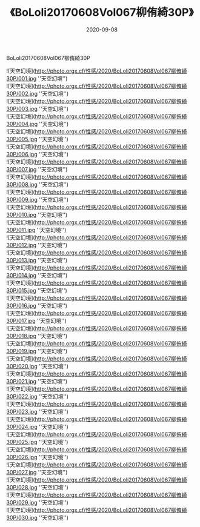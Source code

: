 ﻿---
layout: post
title: 《BoLoli20170608Vol067柳侑綺30P》
date: 2020-09-08
img: http://photo.orgx.cf/性感/2020/BoLoli20170608Vol067柳侑綺30P/000.jpg
tags: [美女,性感,泳衣]
---

BoLoli20170608Vol067柳侑綺30P



![天空幻境](http://photo.orgx.cf/性感/2020/BoLoli20170608Vol067柳侑綺30P/001.jpg ''天空幻境'')<br>
![天空幻境](http://photo.orgx.cf/性感/2020/BoLoli20170608Vol067柳侑綺30P/002.jpg ''天空幻境'')<br>
![天空幻境](http://photo.orgx.cf/性感/2020/BoLoli20170608Vol067柳侑綺30P/003.jpg ''天空幻境'')<br>
![天空幻境](http://photo.orgx.cf/性感/2020/BoLoli20170608Vol067柳侑綺30P/004.jpg ''天空幻境'')<br>
![天空幻境](http://photo.orgx.cf/性感/2020/BoLoli20170608Vol067柳侑綺30P/005.jpg ''天空幻境'')<br>
![天空幻境](http://photo.orgx.cf/性感/2020/BoLoli20170608Vol067柳侑綺30P/006.jpg ''天空幻境'')<br>
![天空幻境](http://photo.orgx.cf/性感/2020/BoLoli20170608Vol067柳侑綺30P/007.jpg ''天空幻境'')<br>
![天空幻境](http://photo.orgx.cf/性感/2020/BoLoli20170608Vol067柳侑綺30P/008.jpg ''天空幻境'')<br>
![天空幻境](http://photo.orgx.cf/性感/2020/BoLoli20170608Vol067柳侑綺30P/009.jpg ''天空幻境'')<br>
![天空幻境](http://photo.orgx.cf/性感/2020/BoLoli20170608Vol067柳侑綺30P/010.jpg ''天空幻境'')<br>
![天空幻境](http://photo.orgx.cf/性感/2020/BoLoli20170608Vol067柳侑綺30P/011.jpg ''天空幻境'')<br>
![天空幻境](http://photo.orgx.cf/性感/2020/BoLoli20170608Vol067柳侑綺30P/012.jpg ''天空幻境'')<br>
![天空幻境](http://photo.orgx.cf/性感/2020/BoLoli20170608Vol067柳侑綺30P/013.jpg ''天空幻境'')<br>
![天空幻境](http://photo.orgx.cf/性感/2020/BoLoli20170608Vol067柳侑綺30P/014.jpg ''天空幻境'')<br>
![天空幻境](http://photo.orgx.cf/性感/2020/BoLoli20170608Vol067柳侑綺30P/015.jpg ''天空幻境'')<br>
![天空幻境](http://photo.orgx.cf/性感/2020/BoLoli20170608Vol067柳侑綺30P/016.jpg ''天空幻境'')<br>
![天空幻境](http://photo.orgx.cf/性感/2020/BoLoli20170608Vol067柳侑綺30P/017.jpg ''天空幻境'')<br>
![天空幻境](http://photo.orgx.cf/性感/2020/BoLoli20170608Vol067柳侑綺30P/018.jpg ''天空幻境'')<br>
![天空幻境](http://photo.orgx.cf/性感/2020/BoLoli20170608Vol067柳侑綺30P/019.jpg ''天空幻境'')<br>
![天空幻境](http://photo.orgx.cf/性感/2020/BoLoli20170608Vol067柳侑綺30P/020.jpg ''天空幻境'')<br>
![天空幻境](http://photo.orgx.cf/性感/2020/BoLoli20170608Vol067柳侑綺30P/021.jpg ''天空幻境'')<br>
![天空幻境](http://photo.orgx.cf/性感/2020/BoLoli20170608Vol067柳侑綺30P/022.jpg ''天空幻境'')<br>
![天空幻境](http://photo.orgx.cf/性感/2020/BoLoli20170608Vol067柳侑綺30P/023.jpg ''天空幻境'')<br>
![天空幻境](http://photo.orgx.cf/性感/2020/BoLoli20170608Vol067柳侑綺30P/024.jpg ''天空幻境'')<br>
![天空幻境](http://photo.orgx.cf/性感/2020/BoLoli20170608Vol067柳侑綺30P/025.jpg ''天空幻境'')<br>
![天空幻境](http://photo.orgx.cf/性感/2020/BoLoli20170608Vol067柳侑綺30P/026.jpg ''天空幻境'')<br>
![天空幻境](http://photo.orgx.cf/性感/2020/BoLoli20170608Vol067柳侑綺30P/027.jpg ''天空幻境'')<br>
![天空幻境](http://photo.orgx.cf/性感/2020/BoLoli20170608Vol067柳侑綺30P/028.jpg ''天空幻境'')<br>
![天空幻境](http://photo.orgx.cf/性感/2020/BoLoli20170608Vol067柳侑綺30P/029.jpg ''天空幻境'')<br>
![天空幻境](http://photo.orgx.cf/性感/2020/BoLoli20170608Vol067柳侑綺30P/030.jpg ''天空幻境'')<br>